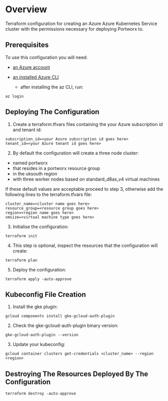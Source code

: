 # Overview

Terraform configuration for creating an Azure Azure Kubernetes Service cluster with the permissions necessary for deploying Portworx to.

## Prerequisites

To use this configuration you will need:

- [an Azure account](https://portal.azure.com/#home)

- [an installed Azure CLI](https://learn.microsoft.com/en-us/cli/azure/install-azure-cli)
  - after installing the az CLI, run:
```
az login
```
## Deploying The Configuration

1. Create a terraform.tfvars files containing the your Azure subscription id and tenant id:
```
subscription_id=<your Azure subscription id goes here>
tenant_id=<your Azure tenant id goes here>
```

2. By default the configuration will create a three node cluster:

- named portworx
- that resides in a portworx resource group
- in the uksouth region
- with three worker nodes based on standard_d8as_v4 virtual machines

If these default values are acceptable proceed to step 3, otherwise add the following lines to the terraform.tfvars file:
```
cluster_name=<cluster name goes here>
resource_group=<resource group goes here>
region=<region name goes here>
vmsize=<virtual machine type goes here>
```
3. Initialise the configuration:
```
terraform init
```
4. This step is optional, inspect the resources that the configuration will create:
```
terraform plan  
```  
5. Deploy the configuration:
```
terraform apply -auto-approve
```

## Kubeconfig File Creation

1. Install the gke plugin:
```
gcloud components install gke-gcloud-auth-plugin
```
2. Check the gke-gcloud-auth-plugin binary version:
```
gke-gcloud-auth-plugin --version
```
3. Update your kubeconfig:
```
gcloud container clusters get-credentials <cluster_name> --region <region>
```

## Destroying The Resources Deployed By The Configuration
```
terraform destroy -auto-approve
```
